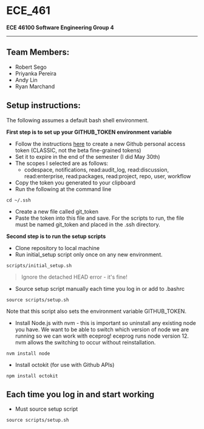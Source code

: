 # ECE_461
**ECE 46100 Software Engineering Group 4**

---

## Team Members:
- Robert Sego
- Priyanka Pereira
- Andy Lin
- Ryan Marchand

## Setup instructions:
The following assumes a default bash shell environment.

**First step is to set up your GITHUB_TOKEN environment variable**
- Follow the instructions [here](https://docs.github.com/en/authentication/keeping-your-account-and-data-secure/creating-a-personal-access-token) to create a new Github personal access token (CLASSIC, not the beta fine-grained tokens)
- Set it to expire in the end of the semester (I did May 30th)
- The scopes I selected are as follows:
	- codespace, notifications, read:audit_log, read:discussion, read:enterprise, read:packages, read:project, 		repo, user, workflow
- Copy the token you generated to your clipboard
- Run the following at the command line

```
cd ~/.ssh
```
- Create a new file called git_token
- Paste the token into this file and save. For the scripts to run, the file must be named git_token and placed in the .ssh directory.



**Second step is to run the setup scripts**

- Clone repository to local machine
- Run initial_setup script only once on any new environment.

```
scripts/initial_setup.sh
```

>Ignore the detached HEAD error - it's fine!

- Source setup script manually each time you log in or add to .bashrc

```
source scripts/setup.sh
```
Note that this script also sets the environment variable GITHUB_TOKEN.
- Install Node.js with nvm - this is important so uninstall any existing node you have. We want to be able to switch which version of node we are running so we can work with eceprog! eceprog runs node version 12. nvm allows the switching to occur without reinstallation.

```
nvm install node
```

- Install octokit (for use with Github APIs)

```
npm install octokit
```

## Each time you log in and start working
- Must source setup script

```
source scripts/setup.sh
```
